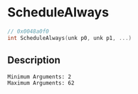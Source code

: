# ScheduleAlways
```c
// 0x0048a0f0
int ScheduleAlways(unk p0, unk p1, ...)
```
## Description
```
Minimum Arguments: 2
Maximum Arguments: 62
```
